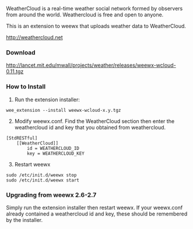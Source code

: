 WeatherCloud is a real-time weather social network formed by observers from around the world. Weathercloud is free and open to anyone.

This is an extension to weewx that uploads weather data to WeatherCloud.

http://weathercloud.net

### Download

http://lancet.mit.edu/mwall/projects/weather/releases/weewx-wcloud-0.11.tgz

### How to Install

1.  Run the extension installer:

```
wee_extension --install weewx-wcloud-x.y.tgz
```

2.  Modify weewx.conf.  Find the WeatherCloud section then enter the weathercloud id and key that you obtained from weathercloud.

```
[StdRESTful]
    [[WeatherCloud]]
        id = WEATHERCLOUD_ID
        key = WEATHERCLOUD_KEY
```

3.  Restart weewx

```
sudo /etc/init.d/weewx stop
sudo /etc/init.d/weewx start
```

### Upgrading from weewx 2.6-2.7

Simply run the extension installer then restart weewx.  If your weewx.conf already contained a weathercloud id and key, these should be remembered by the installer.
